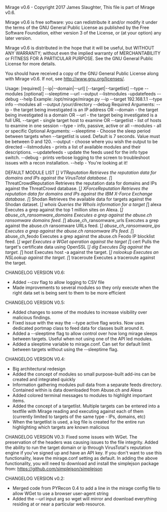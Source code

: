 Mirage v0.6 - Copyright 2017 James Slaughter,
This file is part of Mirage v0.6.

Mirage v0.6 is free software: you can redistribute it and/or modify
it under the terms of the GNU General Public License as published by
the Free Software Foundation, either version 3 of the License, or
(at your option) any later version.

Mirage v0.6 is distributed in the hope that it will be useful,
but WITHOUT ANY WARRANTY; without even the implied warranty of
MERCHANTABILITY or FITNESS FOR A PARTICULAR PURPOSE.  See the
GNU General Public License for more details.

You should have received a copy of the GNU General Public License
along with Mirage v0.6.  If not, see <http://www.gnu.org/licenses/>.

Usage: [required] [--ip|--domain|--url] [--target|--targetlist] --type --modules [optional] --sleeptime --url --output --listmodules -updatefeeds --debug --help
Example: /opt/mirage/mirage.py --ip --target 192.168.1.1 --type info --modules all --output /your/directory --debug
Required Arguments:
--ip - the target being investigated is an IP address
OR
--domain - the target being investigated is a domain
OR
--url - the target being investigated is a full URL
--target - single target host to examine
OR
--targetlist - list of hosts to examine in one session
--type - info, passive, active or all
--modules - all or specific
Optional Arguments:
--sleeptime - Choose the sleep period between targets when --targetlist is used.  Default is 7 seconds.  Value must be between 0 and 120.
--output - choose where you wish the output to be directed
--listmodules - prints a list of available modules and their descriptions.
--updatefeeds - update the feeds used for the info type switch.
--debug - prints verbose logging to the screen to troubleshoot issues with a recon installation.
--help - You're looking at it!


DEFAULT MODULE LIST
[*] VTReputation
Retrieves the reputation data for domains and IPs against the VirusTotal database.
[*] ThreatCrowdReputation
Retrieves the reputation data for domains and IPs against the ThreatCrowd database.
[*] XForceReputation
Retrieves the reputation data for domains and IPs against the IBM X-Force Exchange database.
[*] Shodan
Retrieves the available data for targets against the Shodan dataset.
[*] whois
Queries the WhoIs information for a target
[*] alexa
Executes a grep against the top 1 million sites on Alexa.
[*] abuse_ch_ransomware_domains
Executes a grep against the abuse.ch ransomware domains feed.
[*] abuse_ch_ransomware_urls
Executes a grep against the abuse.ch ransomware URLs feed.
[*] abuse_ch_ransomware_ips
Executes a grep against the abuse.ch ransomware IPs feed.
[*] abuse_ch_feodo
Executes a grep against the abuse.ch Feodo IP blocklist feed.
[*] wget
Executes a WGet operation against the target
[*] cert
Pulls the target's certificate data using OpenSSL
[*] dig
Executes Dig against the target.
[*] host
Executes host -a against the target.
[*] nslookup
Executes an NSLookup against the target.
[*] traceroute
Executes a traceroute against the target.

CHANGELOG VERSION V0.6:
- Added --csv flag to allow logging to CSV file
- Made improvements to several modules so they only execute when the right data set is being sent to them to be more efficient


CHANGELOG VERSION V0.5:
- Added changes to some of the modules to increase visibility over malicious findings.
- Fixed issue with the way the --type active flag works.  Now uses dedicated portmap class to feed data for classes built around it.
- Added a --sleeptime flag to allow control over how long mirage sleeps between targets.  Useful when not using one of the API led  modules.
- Added a sleeptime variable to mirage.conf.  Can set for default limit between targets without using the --sleeptime flag.  

CHANGELOG VERSION V0.4:
- Big architectural redesign
- Added the concept of modules so small purpose-built add-ins can be created and integrated quickly
- Information gathering modules pull data from a separate feeds directory.  Contained within is data downloaded from Abuse.ch and Alexa
- Added colored terminal messages to modules to highlight important items.
- Added the concept of a targetlist.  Multiple targets can be entered into a textfile with Mirage reading and executing against each of them (currently limited to targets of the same type - IPs, domains, etc)
- When the targetlist is used, a log file is created for the entire run highlighting which targets are known malicious 

CHANGELOG VERSION V0.3:
Fixed some issues with WGet. The preservation of the headers was causing issues to the file integrity.
Added the ability to run the target domain or ip through VirusTotal's reputation engine if you've signed up and have an API key. If you don't want to use this functionality, leave the mirage.conf setting as default.
In adding the above functionality, you will need to download and install the simplejson package from: https://github.com/simplejson/simplejson

CHANGELOG VERSION v0.2:
- Merged code from PYRecon 0.4 to add a line in the mirage config file to allow WGet to use a browser user-agent string
- Added the --url input arg so wget will mirror and download everything residing at or near a particular web resource.
